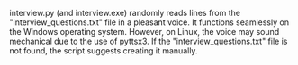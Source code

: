 interview.py (and interview.exe) randomly reads lines from the "interview_questions.txt" file in a pleasant voice. It functions seamlessly on the Windows operating system. However, on Linux, the voice may sound mechanical due to the use of pyttsx3. If the "interview_questions.txt" file is not found, the script suggests creating it manually.
